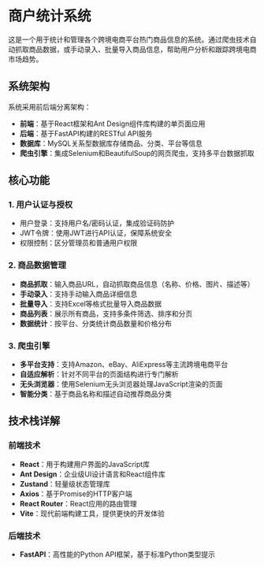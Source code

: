# 商户统计系统

这是一个用于统计和管理各个跨境电商平台热门商品信息的系统。通过爬虫技术自动抓取商品数据，或手动录入、批量导入商品信息，帮助用户分析和跟踪跨境电商市场趋势。

## 系统架构

系统采用前后端分离架构：

- **前端**：基于React框架和Ant Design组件库构建的单页面应用
- **后端**：基于FastAPI构建的RESTful API服务
- **数据库**：MySQL关系型数据库存储商品、分类、平台等信息
- **爬虫引擎**：集成Selenium和BeautifulSoup的网页爬虫，支持多平台数据抓取

## 核心功能

### 1. 用户认证与授权

- 用户登录：支持用户名/密码认证，集成验证码防护
- JWT令牌：使用JWT进行API认证，保障系统安全
- 权限控制：区分管理员和普通用户权限

### 2. 商品数据管理

- **商品抓取**：输入商品URL，自动抓取商品信息（名称、价格、图片、描述等）
- **手动录入**：支持手动输入商品详细信息
- **批量导入**：支持Excel等格式批量导入商品数据
- **商品列表**：展示所有商品，支持多条件筛选、排序和分页
- **数据统计**：按平台、分类统计商品数量和价格分布

### 3. 爬虫引擎

- **多平台支持**：支持Amazon、eBay、AliExpress等主流跨境电商平台
- **自适应解析**：针对不同平台的页面结构进行专门解析
- **无头浏览器**：使用Selenium无头浏览器处理JavaScript渲染的页面
- **智能分类**：基于商品名称和描述自动推荐商品分类

## 技术栈详解

### 前端技术

- **React**：用于构建用户界面的JavaScript库
- **Ant Design**：企业级UI设计语言和React组件库
- **Zustand**：轻量级状态管理库
- **Axios**：基于Promise的HTTP客户端
- **React Router**：React应用的路由管理
- **Vite**：现代前端构建工具，提供更快的开发体验

### 后端技术

- **FastAPI**：高性能的Python API框架，基于标准Python类型提示